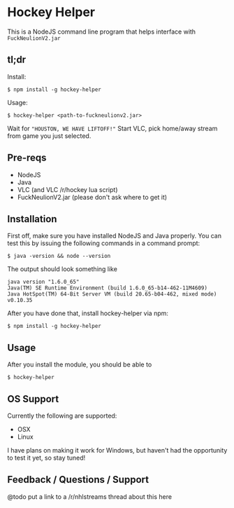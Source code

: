 # Hockey Helper
This is a NodeJS command line program that helps interface with `FuckNeulionV2.jar`

## tl;dr 
Install:
```
$ npm install -g hockey-helper
```
Usage:
```
$ hockey-helper <path-to-fuckneulionv2.jar>
```
Wait for `"HOUSTON, WE HAVE LIFTOFF!"` Start VLC, pick home/away stream from game you just selected.

## Pre-reqs
 - NodeJS
 - Java
 - VLC (and VLC /r/hockey lua script)
 - FuckNeulionV2.jar (please don't ask where to get it)

## Installation
First off, make sure you have installed NodeJS and Java properly. You can test this by issuing the following commands in a command prompt:
```
$ java -version && node --version
```
The output should look something like
```
java version "1.6.0_65"
Java(TM) SE Runtime Environment (build 1.6.0_65-b14-462-11M4609)
Java HotSpot(TM) 64-Bit Server VM (build 20.65-b04-462, mixed mode)
v0.10.35
```

After you have done that, install hockey-helper via npm:
```
$ npm install -g hockey-helper
```

## Usage
After you install the module, you should be able to 
```
$ hockey-helper
```
## OS Support
Currently the following are supported:
 - OSX
 - Linux

I have plans on making it work for Windows, but haven't had the opportunity to test it yet, so stay tuned!

## Feedback / Questions / Support
@todo put a link to a /r/nhlstreams thread about this here 